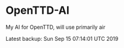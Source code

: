# OpenTTD-AI
My AI for OpenTTD, will use primarily air

Latest backup: Sun Sep 15 07:14:01 UTC 2019
